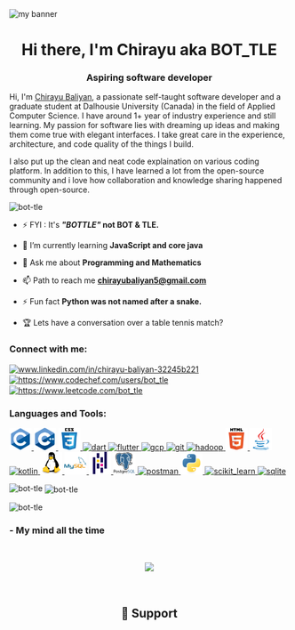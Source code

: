 <img width = "50000" height = "360" src = "https://github.com/BOT-TLE/BOT-TLE/assets/129618602/2a68dffb-26ac-432b-93e3-8a2101d55c16" alt = "my banner">


<h1 align="center">Hi there, I'm Chirayu aka BOT_TLE</h1>
<h3 align="center">Aspiring software developer</h3>

Hi, I'm [Chirayu Baliyan](https://github.com/BOT-TLE), a passionate self-taught software developer and a graduate student at Dalhousie University (Canada) in the field of Applied Computer Science. I have around 1+ year of industry experience and still learning. My passion for software lies with dreaming up ideas and making them come true with elegant interfaces. I take great care in the experience, architecture, and code quality of the things I build.

I also put up the clean and neat code explaination on various coding platform. In addition to this, I have learned a lot from the open-source community and i love how collaboration and knowledge sharing happened through open-source.

<p align="left"> <img src="https://komarev.com/ghpvc/?username=bot-tle&label=Profile%20views&color=0e75b6&style=flat" alt="bot-tle" /> </p>

- ⚡ FYI : It's ***"BOTTLE"*  not  BOT & TLE.**
  
- 🌱 I’m currently learning **JavaScript and core java**

- 💬 Ask me about **Programming and Mathematics**

- 📫 Path to reach me **chirayubaliyan5@gmail.com**

- ⚡ Fun fact **Python was not named after a snake.**

- 🏆  Lets have a conversation over a table tennis match?       


<h3 align="left">Connect with me:</h3>
<p align="left">
<a href="https://www.linkedin.com/in/chirayu-baliyan-32245b221" target="blank"><img align="center" src="https://raw.githubusercontent.com/rahuldkjain/github-profile-readme-generator/master/src/images/icons/Social/linked-in-alt.svg" alt="www.linkedin.com/in/chirayu-baliyan-32245b221" height="30" width="40" /></a>
<a href="https://www.codechef.com/users/bot_tle" target="blank"><img align="center" src="https://cdn.jsdelivr.net/npm/simple-icons@3.1.0/icons/codechef.svg" alt="https://www.codechef.com/users/bot_tle" height="30" width="40" /></a>
<a href="https://leetcode.com/BOT_TLE/" target="blank"><img align="center" src="https://raw.githubusercontent.com/rahuldkjain/github-profile-readme-generator/master/src/images/icons/Social/leet-code.svg" alt="https://www.leetcode.com/bot_tle" height="30" width="40" /></a>
</p>

<h3 align="left">Languages and Tools:</h3>
<p align="left"> <a href="https://www.cprogramming.com/" target="_blank" rel="noreferrer"> <img src="https://raw.githubusercontent.com/devicons/devicon/master/icons/c/c-original.svg" alt="c" width="40" height="40"/> </a> <a href="https://www.w3schools.com/cpp/" target="_blank" rel="noreferrer"> <img src="https://raw.githubusercontent.com/devicons/devicon/master/icons/cplusplus/cplusplus-original.svg" alt="cplusplus" width="40" height="40"/> </a> <a href="https://www.w3schools.com/css/" target="_blank" rel="noreferrer"> <img src="https://raw.githubusercontent.com/devicons/devicon/master/icons/css3/css3-original-wordmark.svg" alt="css3" width="40" height="40"/> </a> <a href="https://dart.dev" target="_blank" rel="noreferrer"> <img src="https://www.vectorlogo.zone/logos/dartlang/dartlang-icon.svg" alt="dart" width="40" height="40"/> </a> <a href="https://flutter.dev" target="_blank" rel="noreferrer"> <img src="https://www.vectorlogo.zone/logos/flutterio/flutterio-icon.svg" alt="flutter" width="40" height="40"/> </a> <a href="https://cloud.google.com" target="_blank" rel="noreferrer"> <img src="https://www.vectorlogo.zone/logos/google_cloud/google_cloud-icon.svg" alt="gcp" width="40" height="40"/> </a> <a href="https://git-scm.com/" target="_blank" rel="noreferrer"> <img src="https://www.vectorlogo.zone/logos/git-scm/git-scm-icon.svg" alt="git" width="40" height="40"/> </a> <a href="https://hadoop.apache.org/" target="_blank" rel="noreferrer"> <img src="https://www.vectorlogo.zone/logos/apache_hadoop/apache_hadoop-icon.svg" alt="hadoop" width="40" height="40"/> </a> <a href="https://www.w3.org/html/" target="_blank" rel="noreferrer"> <img src="https://raw.githubusercontent.com/devicons/devicon/master/icons/html5/html5-original-wordmark.svg" alt="html5" width="40" height="40"/> </a> <a href="https://www.java.com" target="_blank" rel="noreferrer"> <img src="https://raw.githubusercontent.com/devicons/devicon/master/icons/java/java-original.svg" alt="java" width="40" height="40"/> </a> <a href="https://kotlinlang.org" target="_blank" rel="noreferrer"> <img src="https://www.vectorlogo.zone/logos/kotlinlang/kotlinlang-icon.svg" alt="kotlin" width="40" height="40"/> </a> <a href="https://www.linux.org/" target="_blank" rel="noreferrer"> <img src="https://raw.githubusercontent.com/devicons/devicon/master/icons/linux/linux-original.svg" alt="linux" width="40" height="40"/> </a> <a href="https://www.mysql.com/" target="_blank" rel="noreferrer"> <img src="https://raw.githubusercontent.com/devicons/devicon/master/icons/mysql/mysql-original-wordmark.svg" alt="mysql" width="40" height="40"/> </a> <a href="https://pandas.pydata.org/" target="_blank" rel="noreferrer"> <img src="https://raw.githubusercontent.com/devicons/devicon/2ae2a900d2f041da66e950e4d48052658d850630/icons/pandas/pandas-original.svg" alt="pandas" width="40" height="40"/> </a> <a href="https://www.postgresql.org" target="_blank" rel="noreferrer"> <img src="https://raw.githubusercontent.com/devicons/devicon/master/icons/postgresql/postgresql-original-wordmark.svg" alt="postgresql" width="40" height="40"/> </a> <a href="https://postman.com" target="_blank" rel="noreferrer"> <img src="https://www.vectorlogo.zone/logos/getpostman/getpostman-icon.svg" alt="postman" width="40" height="40"/> </a> <a href="https://www.python.org" target="_blank" rel="noreferrer"> <img src="https://raw.githubusercontent.com/devicons/devicon/master/icons/python/python-original.svg" alt="python" width="40" height="40"/> </a> <a href="https://scikit-learn.org/" target="_blank" rel="noreferrer"> <img src="https://upload.wikimedia.org/wikipedia/commons/0/05/Scikit_learn_logo_small.svg" alt="scikit_learn" width="40" height="40"/> </a> <a href="https://www.sqlite.org/" target="_blank" rel="noreferrer"> <img src="https://www.vectorlogo.zone/logos/sqlite/sqlite-icon.svg" alt="sqlite" width="40" height="40"/> </a> </p>

<p><img align="left" src="https://github-readme-stats.vercel.app/api/top-langs?username=bot-tle&show_icons=true&locale=en&layout=compact" alt="bot-tle" /></p>

<p>&nbsp;<img align="center" src="https://github-readme-stats.vercel.app/api?username=bot-tle&show_icons=true&locale=en" alt="bot-tle" /></p>

<p><img align="center" src="https://github-readme-streak-stats.herokuapp.com/?user=bot-tle&" alt="bot-tle" /></p>

 ### - My mind all the time


<br />

<p align="center">
   <img src="https://media.giphy.com/media/f9XgHHnPnDjOF1hWpl/giphy.gif" />
   </p>
   
   
<br />

<h2 align="center">🤝 Support</h2>
